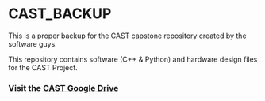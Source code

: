 # CAST_BACKUP
This is a proper backup for the CAST capstone repository created by the software guys.


This repository contains software (C++ & Python) and hardware design files for the CAST Project.

### Visit the [CAST Google Drive](https://drive.google.com/drive/u/1/folders/0AI_-lTtTfHVPUk9PVA)
